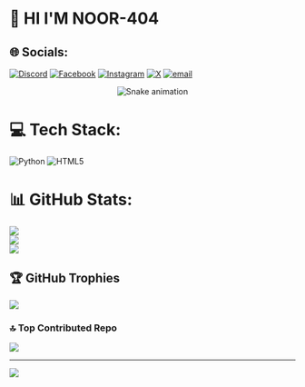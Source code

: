 # 💫 HI I'M NOOR-404

## 🌐 Socials:
[![Discord](https://img.shields.io/badge/Discord-%237289DA.svg?logo=discord&logoColor=white)](https://discord.gg/https://discord.gg/8k9R7Bv4) [![Facebook](https://img.shields.io/badge/Facebook-%231877F2.svg?logo=Facebook&logoColor=white)](https://facebook.com/https://www.facebook.com/WHO.IS.NOOR) [![Instagram](https://img.shields.io/badge/Instagram-%23E4405F.svg?logo=Instagram&logoColor=white)](https://instagram.com/https://www.instagram.com/_n_o_o_r_4_0_4_) [![X](https://img.shields.io/badge/X-black.svg?logo=X&logoColor=white)](https://x.com/https://x.com/_n_o_o_r_4_0_4_) [![email](https://img.shields.io/badge/Email-D14836?logo=gmail&logoColor=white)](mailto:daniyaln.hossai@gmail.com) 

<!-- Snake Game Repo View -->

<div align="center">
  <img src="https://profile-readme-generator.com/assets/snake.svg" alt="Snake animation" />
</div>

# 💻 Tech Stack:
![Python](https://img.shields.io/badge/python-3670A0?style=for-the-badge&logo=python&logoColor=ffdd54) ![HTML5](https://img.shields.io/badge/html5-%23E34F26.svg?style=for-the-badge&logo=html5&logoColor=white)
# 📊 GitHub Stats:
![](https://github-readme-stats.vercel.app/api?username=NOOR-404&theme=dark&hide_border=false&include_all_commits=true&count_private=false)<br/>
![](https://nirzak-streak-stats.vercel.app/?user=NOOR-404&theme=dark&hide_border=false)<br/>
![](https://github-readme-stats.vercel.app/api/top-langs/?username=NOOR-404&theme=dark&hide_border=false&include_all_commits=true&count_private=false&layout=compact)

## 🏆 GitHub Trophies
![](https://github-profile-trophy.vercel.app/?username=NOOR-404&theme=radical&no-frame=false&no-bg=true&margin-w=4)

### 🔝 Top Contributed Repo
![](https://github-contributor-stats.vercel.app/api?username=NOOR-404&limit=5&theme=dark&combine_all_yearly_contributions=true)

---
[![](https://visitcount.itsvg.in/api?id=NOOR-404&icon=0&color=0)](https://visitcount.itsvg.in)

<!-- Proudly created with GPRM ( https://gprm.itsvg.in ) -->
